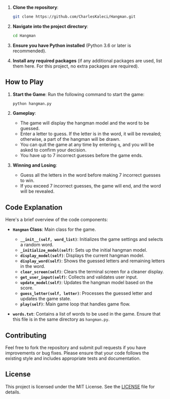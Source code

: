 
1. **Clone the repository**:

   ```bash
   git clone https://github.com/CharlesKaleci/Hangman.git
   ```

2. **Navigate into the project directory**:

   ```bash
   cd Hangman
   ```

3. **Ensure you have Python installed** (Python 3.6 or later is recommended).

4. **Install any required packages** (if any additional packages are used, list them here. For this project, no extra packages are required).

## How to Play

1. **Start the Game**:
   Run the following command to start the game:

   ```bash
   python hangman.py
   ```

2. **Gameplay**:
   - The game will display the hangman model and the word to be guessed.
   - Enter a letter to guess. If the letter is in the word, it will be revealed; otherwise, a part of the hangman will be drawn.
   - You can quit the game at any time by entering `q`, and you will be asked to confirm your decision.
   - You have up to 7 incorrect guesses before the game ends.

3. **Winning and Losing**:
   - Guess all the letters in the word before making 7 incorrect guesses to win.
   - If you exceed 7 incorrect guesses, the game will end, and the word will be revealed.

## Code Explanation

Here's a brief overview of the code components:

- **`Hangman` Class**: Main class for the game.
  - **`__init__(self, word_list)`**: Initializes the game settings and selects a random word.
  - **`_initialize_model(self)`**: Sets up the initial hangman model.
  - **`display_model(self)`**: Displays the current hangman model.
  - **`display_word(self)`**: Shows the guessed letters and remaining letters in the word.
  - **`clear_screen(self)`**: Clears the terminal screen for a cleaner display.
  - **`get_user_input(self)`**: Collects and validates user input.
  - **`update_model(self)`**: Updates the hangman model based on the score.
  - **`guess_letter(self, letter)`**: Processes the guessed letter and updates the game state.
  - **`play(self)`**: Main game loop that handles game flow.

- **`words.txt`**: Contains a list of words to be used in the game. Ensure that this file is in the same directory as `hangman.py`.

## Contributing

Feel free to fork the repository and submit pull requests if you have improvements or bug fixes. Please ensure that your code follows the existing style and includes appropriate tests and documentation.

## License

This project is licensed under the MIT License. See the [LICENSE](LICENSE) file for details.

```
